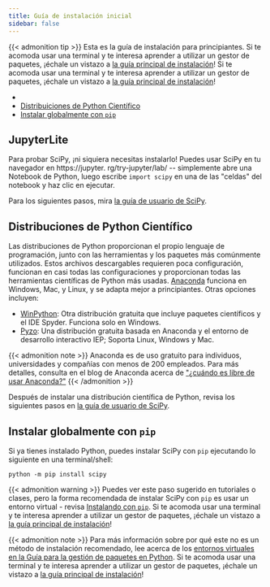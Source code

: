 ```yaml
---
title: Guía de instalación inicial
sidebar: false
---
```


{{< admonition tip >}}
Esta es la guía de instalación para principiantes.
Si te acomoda usar una terminal y te interesa aprender
a utilizar un gestor de paquetes, ¡échale un vistazo a
[la guía principal de instalación](./install.md)!
Si te acomoda usar una terminal y te interesa aprender
a utilizar un gestor de paquetes, ¡échale un vistazo a
[la guía principal de instalación](./install.md)!

-
- [Distribuiciones de Python Científico](#distributions)
- [Instalar globalmente con `pip`](#pip-global)

<a name="jupyterlite"></a>

## JupyterLite

Para probar SciPy, ¡ni siquiera necesitas instalarlo!
Puedes usar SciPy en tu navegador en https://jupyter. rg/try-jupyter/lab/ --
simplemente abre una Notebook de Python, luego escribe `import scipy` en una de
las "celdas" del notebook y haz clic en ejecutar.

Para los siguientes pasos, mira [la guía de usuario de SciPy][scipy-user-guide].

[scipy-user-guide]: <>

<a name="distributions"></a>

## Distribuciones de Python Científico

Las distribuciones de Python proporcionan el propio lenguaje de programación, junto con las herramientas y los paquetes más comúnmente utilizados. Estos archivos descargables requieren
poca configuración, funcionan en casi todas las configuraciones y proporcionan todas las herramientas científicas de Python
más usadas.
[Anaconda](https://www.anaconda.com/download/) funciona en Windows, Mac,
y Linux, y se adapta mejor a principiantes.
Otras opciones incluyen:

- [WinPython](https://winpython.github.io): Otra distribución gratuita que incluye paquetes científicos y el IDE Spyder. Funciona solo en Windows.
- [Pyzo](https://pyzo.org): Una distribución gratuita basada en Anaconda y el entorno de desarrollo interactivo IEP; Soporta Linux, Windows y Mac.

{{< admonition note >}}
Anaconda es de uso gratuito para individuos, universidades y compañías con menos de 200 empleados. Para más detalles, consulta en el blog de Anaconda acerca de ["¿cuándo es libre de usar Anaconda?"](https://www.anaconda.com/blog/update-on-anacondas-terms-of-service-for-academia-and-research)
{{< /admonition >}}

Después de instalar una distribución científica de Python, revisa los siguientes pasos en [la guía de usuario de SciPy][scipy-user-guide].

<a name="pip-global"></a>

## Instalar globalmente con `pip`

Si ya tienes instalado Python, puedes instalar SciPy
con `pip` ejecutando lo siguiente en una terminal/shell:

```
python -m pip install scipy
```

{{< admonition warning >}}
Puedes ver este paso sugerido en tutoriales o clases, pero la forma recomendada
de instalar SciPy con `pip` es usar un entorno virtual -
revisa [Instalando con `pip`](./install.md#installing-with-pip).
Si te acomoda usar una terminal y te interesa aprender
a utilizar un gestor de paquetes, ¡échale un vistazo a
[la guía principal de instalación](./install.md)!

{{< admonition note >}}
Para más información sobre por qué este no es un método de instalación recomendado,
lee acerca de los [entornos virtuales en la Guía para la gestión de paquetes en Python](https://packaging.python.org/en/latest/tutorials/installing-packages/#creating-virtual-environments).
Si te acomoda usar una terminal y te interesa aprender
a utilizar un gestor de paquetes, ¡échale un vistazo a
[la guía principal de instalación](./install.md)!
